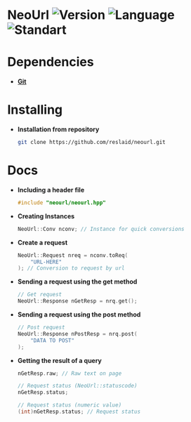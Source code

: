# NeoUrl ![Version](https://img.shields.io/badge/Version-0.1.1-cyan.svg) ![Language](https://img.shields.io/badge/Language-C%2B%2B-blue.svg) ![Standart](https://img.shields.io/badge/C++_STD-14-red.svg)

# **Dependencies**
- [**Git**](https://git-scm.com/downloads)

# Installing
- **Installation from repository**
  ```bash
  git clone https://github.com/reslaid/neourl.git
  ```

# Docs
- **Including a header file**
    ```cpp
    #include "neourl/neourl.hpp"
    ```

- **Creating Instances**
    ```cpp
    NeoUrl::Conv nconv; // Instance for quick conversions
    ```

- **Create a request**
    ```cpp
    NeoUrl::Request nreq = nconv.toReq(
        "URL-HERE"
    ); // Conversion to request by url
    ```

- **Sending a request using the get method**
    ```cpp
    // Get request
    NeoUrl::Response nGetResp = nrq.get();
    ```

- **Sending a request using the post method**
    ```cpp
    // Post request
    NeoUrl::Response nPostResp = nrq.post(
        "DATA TO POST"
    );
    ```

- **Getting the result of a query**
    ```cpp
    nGetResp.raw; // Raw text on page

    // Request status (NeoUrl::statuscode)
    nGetResp.status;

    // Request status (numeric value)
    (int)nGetResp.status; // Request status
    ```
